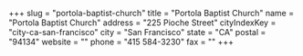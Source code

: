 +++
slug = "portola-baptist-church"
title = "Portola Baptist Church"
name = "Portola Baptist Church"
address = "225 Pioche Street"
cityIndexKey = "city-ca-san-francisco"
city = "San Francisco"
state = "CA"
postal = "94134"
website = ""
phone = "415 584-3230"
fax = ""
+++
